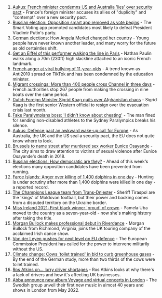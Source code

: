 1. [Aukus: French minister condemns US and Australia 'lies' over security pact](https://www.bbc.co.uk/news/world-europe-58610234?at_medium=RSS&at_campaign=KARANGA) - France's foreign minister accuses its allies of "duplicity" and "contempt" over a new security pact.
2. [Russian election: Opposition smart app removed as vote begins](https://www.bbc.co.uk/news/world-europe-58593940?at_medium=RSS&at_campaign=KARANGA) - The Smart Voting app promoted candidates most likely to defeat President Vladimir Putin's party.
3. [German elections: How Angela Merkel changed her country](https://www.bbc.co.uk/news/world-europe-58597504?at_medium=RSS&at_campaign=KARANGA) - Young people have never known another leader, and many worry for the future as old certainties shift.
4. [Get an Eiffel of this performer walking the line in Paris](https://www.bbc.co.uk/news/world-europe-58612966?at_medium=RSS&at_campaign=KARANGA) - Nathan Paulin walks along a 70m (230ft) high slackline attached to an iconic French landmark.
5. [French anger at viral bullying of 11-year-olds](https://www.bbc.co.uk/news/world-europe-58595288?at_medium=RSS&at_campaign=KARANGA) - A trend known as Anti2010 spread on TikTok and has been condemned by the education minister.
6. [Migrant crossings: More than 400 people cross Channel in three days](https://www.bbc.co.uk/news/uk-england-kent-58593554?at_medium=RSS&at_campaign=KARANGA) - French authorities stop 267 people from making the crossing in nine boats over the same period.
7. [Dutch Foreign Minister Sigrid Kaag quits over Afghanistan chaos](https://www.bbc.co.uk/news/world-europe-58591939?at_medium=RSS&at_campaign=KARANGA) - Sigrid Kaag is the first senior Western official to resign over the evacuation crisis last month.
8. [Fake Paralympians boss: 'I didn't know about cheating'](https://www.bbc.co.uk/news/stories-58598677?at_medium=RSS&at_campaign=KARANGA) - The man fined for sending non-disabled athletes to the Sydney Paralympics breaks his silence.
9. [Aukus: Defence pact an awkward wake-up call for Europe](https://www.bbc.co.uk/news/world-europe-58600454?at_medium=RSS&at_campaign=KARANGA) - As Australia, the UK and the US seal a security pact, the EU does not quite know where to look.
10. [Brussels to name street after murdered sex worker Eunice Osayande](https://www.bbc.co.uk/news/world-europe-58585993?at_medium=RSS&at_campaign=KARANGA) - The city aims to draw attention to victims of sexual violence after Eunice Osayande's death in 2018.
11. [Russian elections: How democratic are they?](https://www.bbc.co.uk/news/world-europe-58557994?at_medium=RSS&at_campaign=KARANGA) - Ahead of this week's elections many opposition candidates have been prevented from running.
12. [Faroe Islands: Anger over killing of 1,400 dolphins in one day](https://www.bbc.co.uk/news/world-europe-58555694?at_medium=RSS&at_campaign=KARANGA) - Hunting is under scrutiny after more than 1,400 dolphins were killed in one day - a reported record.
13. [The Champions League team from Trans-Dniester](https://www.bbc.co.uk/sport/football/58546814?at_medium=RSS&at_campaign=KARANGA) - Sheriff Tiraspol are the 'kings' of Moldovan football, but their power and backing comes from a disputed territory on the Ukraine border.
14. [Miss Ireland 2021: First black winner 'proud' of crown](https://www.bbc.co.uk/news/newsbeat-58558667?at_medium=RSS&at_campaign=KARANGA) - Pamela Uba moved to the country as a seven-year-old - now she's making history after taking the title.
15. [Morgan Bullock makes professional debut in Riverdance](https://www.bbc.co.uk/news/entertainment-arts-58602633?at_medium=RSS&at_campaign=KARANGA) - Morgan Bullock from Richmond, Virginia, joins the UK touring company of the acclaimed Irish dance show.
16. [Von der Leyen pushes for next level on EU defence](https://www.bbc.co.uk/news/world-europe-58568277?at_medium=RSS&at_campaign=KARANGA) - The European Commission President has called for the power to intervene militarily without the US.
17. [Climate change: Cows 'toilet trained' in bid to curb greenhouse gases](https://www.bbc.co.uk/news/world-europe-58559004?at_medium=RSS&at_campaign=KARANGA) - By the end of the German study, more than two thirds of the cows were toilet trained.
18. [Ros Atkins on... lorry driver shortages](https://www.bbc.co.uk/news/uk-58521211?at_medium=RSS&at_campaign=KARANGA) - Ros Atkins looks at why there's a lack of drivers and how it's affecting UK businesses.
19. [Abba announce new album Voyage and virtual concerts in London](https://www.bbc.co.uk/news/entertainment-arts-58428407?at_medium=RSS&at_campaign=KARANGA) - The Swedish group unveil their first new music in almost 40 years and shows in London from May 2022.
